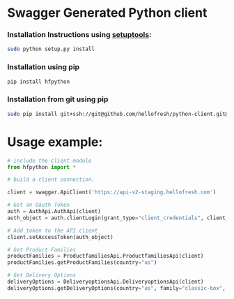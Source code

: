 # Swagger Generated Python client

### Installation Instructions using [setuptools](https://pypi.python.org/pypi/setuptools):

```bash
sudo python setup.py install
```
### Installation using pip
```bash
pip install hfpython
```

### Installation from git using pip 

```bash
sudo pip install git+ssh://git@github.com/hellofresh/python-client.git@master
```

# Usage example:

```python
# include the client module
from hfpython import *

# build a client connection. 

client = swagger.ApiClient('https://api-v2-staging.hellofresh.com')

# Get an Oauth Token
auth = AuthApi.AuthApi(client)
auth_object = auth.clientLogin(grant_type="client_credentials", client_id="hellofresh-bi", client_secret="client_secret", scope="public")

# Add token to the API client
client.setAccessToken(auth_object)

# Get Product Families
productFamilies = ProductfamiliesApi.ProductfamiliesApi(client)
productFamilies.getProductFamilies(country="us")

# Get Delivery Options
deliveryOptions = DeliveryoptionsApi.DeliveryoptionsApi(client)
deliveryOptions.getDeliveryOptions(country="us", family="classic-box", zip="60605")
```
